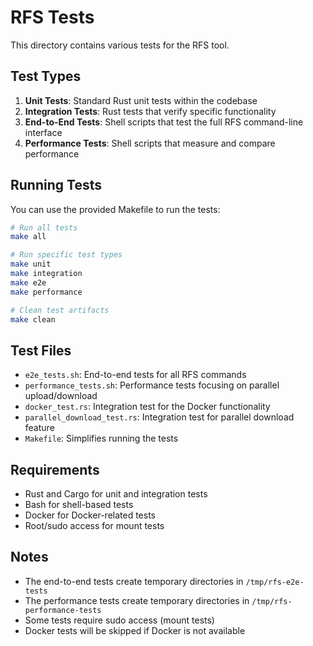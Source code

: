 # RFS Tests

This directory contains various tests for the RFS tool.

## Test Types

1. **Unit Tests**: Standard Rust unit tests within the codebase
2. **Integration Tests**: Rust tests that verify specific functionality
3. **End-to-End Tests**: Shell scripts that test the full RFS command-line interface
4. **Performance Tests**: Shell scripts that measure and compare performance

## Running Tests

You can use the provided Makefile to run the tests:

```bash
# Run all tests
make all

# Run specific test types
make unit
make integration
make e2e
make performance

# Clean test artifacts
make clean
```

## Test Files

- `e2e_tests.sh`: End-to-end tests for all RFS commands
- `performance_tests.sh`: Performance tests focusing on parallel upload/download
- `docker_test.rs`: Integration test for the Docker functionality
- `parallel_download_test.rs`: Integration test for parallel download feature
- `Makefile`: Simplifies running the tests

## Requirements

- Rust and Cargo for unit and integration tests
- Bash for shell-based tests
- Docker for Docker-related tests
- Root/sudo access for mount tests

## Notes

- The end-to-end tests create temporary directories in `/tmp/rfs-e2e-tests`
- The performance tests create temporary directories in `/tmp/rfs-performance-tests`
- Some tests require sudo access (mount tests)
- Docker tests will be skipped if Docker is not available
